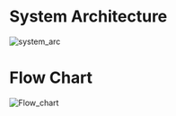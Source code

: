 # System Architecture

![system_arc](https://user-images.githubusercontent.com/47187002/155834457-8e26644b-587e-46e7-8a56-1d8f0f5f5524.jpeg)




















# Flow Chart
![Flow_chart](https://user-images.githubusercontent.com/47187002/155834492-cd50783d-124a-4075-92fa-543427c9c8b2.jpeg)
